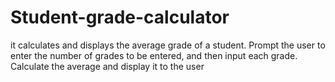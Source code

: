 # Student-grade-calculator
it calculates and displays the average grade of a student. Prompt the user to enter the number of grades to be entered, and then input each grade. Calculate the average and display it to the user
